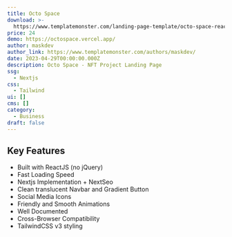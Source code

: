 ```yaml
---
title: Octo Space
download: >-
  https://www.templatemonster.com/landing-page-template/octo-space-react-nft-project-landing-page-nextjs-tailwindcss-235681.html
price: 24
demo: https://octospace.vercel.app/
author: maskdev
author_link: https://www.templatemonster.com/authors/maskdev/
date: 2023-04-29T00:00:00.000Z
description: Octo Space - NFT Project Landing Page
ssg:
  - Nextjs
css:
  - Tailwind
ui: []
cms: []
category:
  - Business
draft: false
---
```

## Key Features

- Built with ReactJS (no jQuery)
- Fast Loading Speed
- Nextjs Implementation + NextSeo
- Clean translucent Navbar and Gradient Button
- Social Media Icons
- Friendly and Smooth Animations
- Well Documented
- Cross-Browser Compatibility
- TailwindCSS v3 styling
